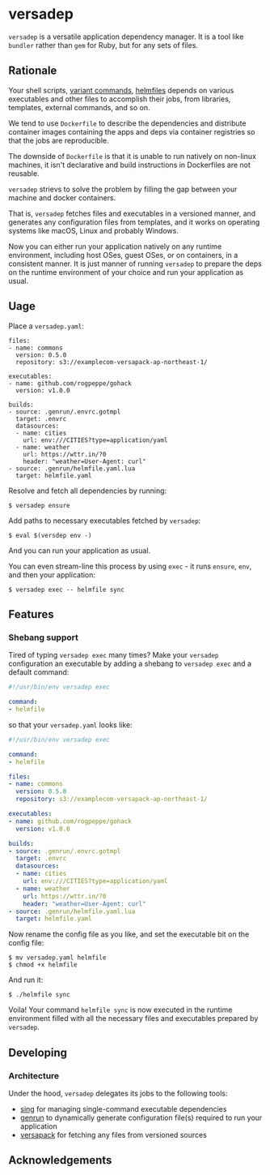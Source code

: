 # versadep

`versadep` is a versatile application dependency manager. It is a tool like `bundler` rather than `gem` for Ruby, but for any sets of files.

## Rationale

Your shell scripts, [variant commands](https://github.com/mumoshu/variant), [helmfiles](https://github.com/roboll/helmfile) depends on various executables and other files to accomplish their jobs, from libraries, templates, external commands, and so on.

We tend to use `Dockerfile` to describe the dependencies and distribute container images containing the apps and deps via container registries so that the jobs are reproducible.

The downside of `Dockerfile` is that it is unable to run natively on non-linux machines, it isn't declarative and build instructions in Dockerfiles are not reusable.

`versadep` strievs to solve the problem by filling the gap between your machine and docker containers.

That is, `versadep` fetches files and executables in a versioned manner, and generates any configuration files from templates, and it works on operating systems like macOS, Linux and probably Windows.

Now you can either run your application natively on any runtime environment, including host OSes, guest OSes, or on containers, in a consistent manner. It is just manner of running `versadep` to prepare the deps on the runtime environment of your choice and run your application as usual.

## Uage

Place a `versadep.yaml`:

```console
files:
- name: commons
  version: 0.5.0
  repository: s3://examplecom-versapack-ap-northeast-1/

executables:
- name: github.com/rogpeppe/gohack
  version: v1.0.0

builds:
- source: .genrun/.envrc.gotmpl
  target: .envrc
  datasources:
  - name: cities
    url: env:///CITIES?type=application/yaml
  - name: weather
    url: https://wttr.in/?0
    header: "weather=User-Agent: curl"
- source: .genrun/helmfile.yaml.lua
  target: helmfile.yaml
```

Resolve and fetch all dependencies by running:

```console
$ versadep ensure
```

Add paths to necessary executables fetched by `versadep`:

```console
$ eval $(versdep env -)
```

And you can run your application as usual.

You can even stream-line this process by using `exec` - it runs `ensure`, `env`, and then your application:

```console
$ versadep exec -- helmfile sync
```

## Features

### Shebang support

Tired of typing `versadep exec` many times? Make your `versadep` configuration an executable by adding a shebang to `versadep exec` and a default command:

```yaml
#!/usr/bin/env versadep exec

command:
- helmfile
```

so that your `versadep.yaml` looks like:

```yaml
#!/usr/bin/env versadep exec

command:
- helmfile

files:
- name: commons
  version: 0.5.0
  repository: s3://examplecom-versapack-ap-northeast-1/

executables:
- name: github.com/rogpeppe/gohack
  version: v1.0.0

builds:
- source: .genrun/.envrc.gotmpl
  target: .envrc
  datasources:
  - name: cities
    url: env:///CITIES?type=application/yaml
  - name: weather
    url: https://wttr.in/?0
    header: "weather=User-Agent: curl"
- source: .genrun/helmfile.yaml.lua
  target: helmfile.yaml
```

Now rename the config file as you like, and set the executable bit on the config file:

```console
$ mv versadep.yaml helmfile
$ chmod +x helmfile
```

And run it:

```console
$ ./helmfile sync
```

Voila! Your command `helmfile sync` is now executed in the runtime environment filled with all the necessary files and executables prepared by `versadep`.

## Developing

### Architecture

Under the hood, `versadep` delegates its jobs to the following tools:

- [sing](https://github.com/mumoshu/sing) for managing single-command executable dependencies
- [genrun](https://github.com/mumoshu/genrun) to dynamically generate configuration file(s) required to run your application
- [versapack](https://github.com/mumoshu/versapack) for fetching any files from versioned sources

## Acknowledgements


